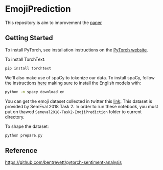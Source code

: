 # EmojiPrediction

This repository is aim to improvement the [paper](https://dl.acm.org/citation.cfm?id=3282406)

## Getting Started
To install PyTorch, see installation instructions on the [PyTorch website](pytorch.org).

To install TorchText:

``` bash
pip install torchtext
```

We'll also make use of spaCy to tokenize our data. To install spaCy, follow the instructions [here](https://spacy.io/usage/) making sure to install the English models with:

``` bash
python -m spacy download en
```

You can get the emoji dataset collected in twitter this [link](https://github.com/fvancesco/Semeval2018-Task2-Emoji-Detection/blob/master/dataset/Semeval2018-Task2-EmojiPrediction.zip?raw=true). This dataset is provided by SemEval 2018 Task 2. In order to run these notebook, you must put on thawed `Semeval2018-Task2-EmojiPrediction` folder to current directory.

To shape the dataset:
``` bash
python prepare.py
```

## Reference
https://github.com/bentrevett/pytorch-sentiment-analysis
